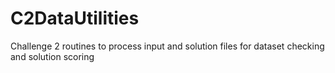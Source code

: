 # C2DataUtilities
Challenge 2 routines to process input and solution files for dataset checking and solution scoring
